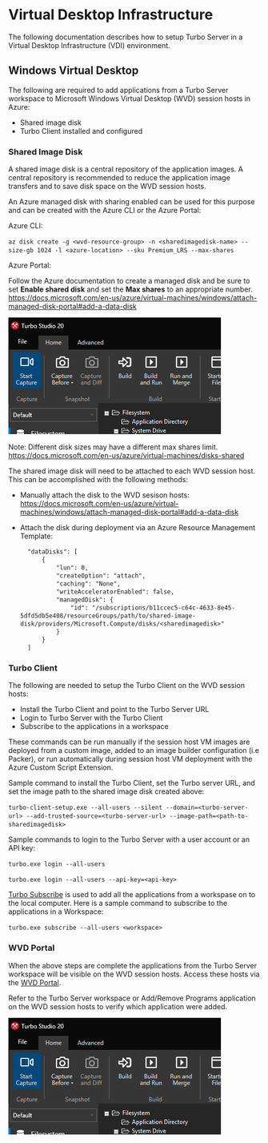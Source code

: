 # Virtual Desktop Infrastructure

The following documentation describes how to setup Turbo Server in a Virtual Desktop Infrastructure (VDI) environment.

## Windows Virtual Desktop

The following are required to add applications from a Turbo Server workspace to Microsoft Windows Virtual Desktop (WVD) session hosts in Azure:

- Shared image disk
- Turbo Client installed and configured

### Shared Image Disk

A shared image disk is a central repository of the application images. A central repository is recommended to reduce the application image transfers and to save disk space on the WVD session hosts.

An Azure managed disk with sharing enabled can be used for this purpose and can be created with the Azure CLI or the Azure Portal:

Azure CLI:

`az disk create -g <wvd-resource-group> -n <sharedimagedisk-name> --size-gb 1024 -l <azure-location> --sku Premium_LRS --max-shares`

Azure Portal:

Follow the Azure documentation to create a managed disk and be sure to set **Enable shared disk** and set the **Max shares** to an appropriate number. https://docs.microsoft.com/en-us/azure/virtual-machines/windows/attach-managed-disk-portal#add-a-data-disk

![Azure Shared Disk](/images/capture.png)

Note: Different disk sizes may have a different max shares limit. https://docs.microsoft.com/en-us/azure/virtual-machines/disks-shared

The shared image disk will need to be attached to each WVD session host. This can be accomplished with the following methods:

- Manually attach the disk to the WVD sesison hosts: https://docs.microsoft.com/en-us/azure/virtual-machines/windows/attach-managed-disk-portal#add-a-data-disk
- Attach the disk during deployment via an Azure Resource Management Template:

        "dataDisks": [
            {
                "lun": 0,
                "createOption": "attach",
                "caching": "None",
                "writeAcceleratorEnabled": false,
                "managedDisk": {
                    "id": "/subscriptions/b11ccec5-c64c-4633-8e45-5dfd5db5e408/resourceGroups/path/to/shared-image-disk/providers/Microsoft.Compute/disks/<sharedimagedisk>"
                }
            }
        ]

### Turbo Client

The following are needed to setup the Turbo Client on the WVD session hosts:

- Install the Turbo Client and point to the Turbo Server URL
- Login to Turbo Server with the Turbo Client
- Subscribe to the applications in a workspace

These commands can be run manually if the session host VM images are deployed from a custom image, added to an image builder configuration (i.e Packer), or run automatically during session host VM deployment with the Azure Custom Script Extension.

Sample command to install the Turbo Client, set the Turbo server URL, and set the image path to the shared image disk created above:

`turbo-client-setup.exe --all-users --silent --domain=<turbo-server-url> --add-trusted-source=<turbo-server-url> --image-path=<path-to-sharedimagedisk>`

Sample commands to login to the Turbo Server with a user account or an API key:

`turbo.exe login --all-users`

`turbo.exe login --all-users --api-key=<api-key>`

[Turbo Subscribe](/client/command-line/subscribe) is used to add all the applications from a workspase on to the local computer. Here is a sample command to subscribe to the applications in a Workspace:

`turbo.exe subscribe --all-users <workspace>`

### WVD Portal

When the above steps are complete the applications from the Turbo Server workspace will be visible on the WVD session hosts. Access these hosts via the [WVD Portal](http://aka.ms/wvdweb).

Refer to the Turbo Server workspace or Add/Remove Programs application on the WVD session hosts to verify which application were added.

![CaptureWVD Subscribed Applications](/images/capture.png)
